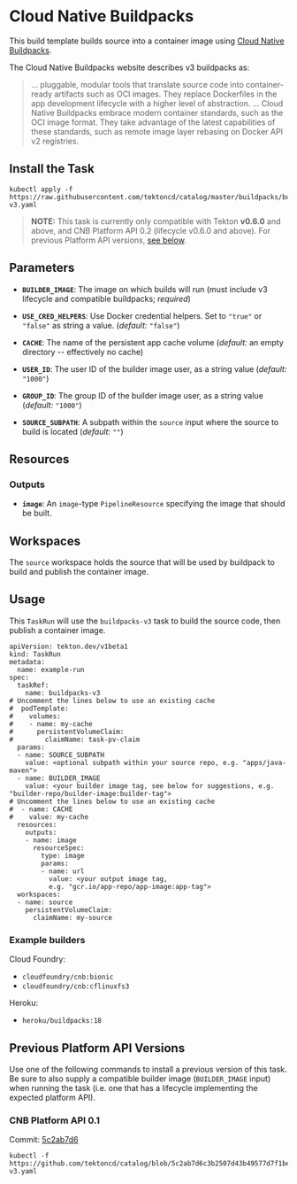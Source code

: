 # Cloud Native Buildpacks

This build template builds source into a container image using [Cloud Native
Buildpacks](https://buildpacks.io).

The Cloud Native Buildpacks website describes v3 buildpacks as:

> ... pluggable, modular tools that translate source code into container-ready
> artifacts such as OCI images. They replace Dockerfiles in the app development
> lifecycle with a higher level of abstraction. ...  Cloud Native Buildpacks
> embrace modern container standards, such as the OCI image format. They take
> advantage of the latest capabilities of these standards, such as remote image
> layer rebasing on Docker API v2 registries.

## Install the Task

```
kubectl apply -f https://raw.githubusercontent.com/tektoncd/catalog/master/buildpacks/buildpacks-v3.yaml
```

> **NOTE:** This task is currently only compatible with Tekton **v0.6.0** and above, and CNB Platform API 0.2 (lifecycle v0.6.0 and above). For previous Platform API versions, [see below](#previous-platform-api-versions).

## Parameters

* **`BUILDER_IMAGE`**: The image on which builds will run (must include v3 lifecycle and compatible buildpacks; _required_)

* **`USE_CRED_HELPERS`**: Use Docker credential helpers. Set to `"true"` or
  `"false"` as string a value. (_default:_ `"false"`)

* **`CACHE`**: The name of the persistent app cache volume (_default:_ an empty
  directory -- effectively no cache)

* **`USER_ID`**: The user ID of the builder image user, as a string value (_default:_ `"1000"`)

* **`GROUP_ID`**: The group ID of the builder image user, as a string value (_default:_ `"1000"`)

* **`SOURCE_SUBPATH`**: A subpath within the `source` input where the source to build is located (_default:_ `""`)

## Resources

### Outputs

* **`image`**: An `image`-type `PipelineResource` specifying the image that should
  be built.

## Workspaces

The `source` workspace holds the source that will be used by buildpack
to build and publish the container image.

## Usage

This `TaskRun` will use the `buildpacks-v3` task to build the source code, then publish a container image.

```
apiVersion: tekton.dev/v1beta1
kind: TaskRun
metadata:
  name: example-run
spec:
  taskRef:
    name: buildpacks-v3
# Uncomment the lines below to use an existing cache
#  podTemplate:
#    volumes:
#    - name: my-cache
#      persistentVolumeClaim:
#        claimName: task-pv-claim
  params:
  - name: SOURCE_SUBPATH
    value: <optional subpath within your source repo, e.g. "apps/java-maven">
  - name: BUILDER_IMAGE
    value: <your builder image tag, see below for suggestions, e.g. "builder-repo/builder-image:builder-tag">
# Uncomment the lines below to use an existing cache
#  - name: CACHE
#    value: my-cache
  resources:
    outputs:
    - name: image
      resourceSpec:
        type: image
        params:
        - name: url
          value: <your output image tag,
          e.g. "gcr.io/app-repo/app-image:app-tag">
  workspaces:
  - name: source
    persistentVolumeClaim:
      claimName: my-source
```

### Example builders

Cloud Foundry:
 - `cloudfoundry/cnb:bionic`
 - `cloudfoundry/cnb:cflinuxfs3`

Heroku:
 - `heroku/buildpacks:18`

## Previous Platform API Versions

Use one of the following commands to install a previous version of this task. Be sure to also supply a compatible builder image (`BUILDER_IMAGE` input) when running the task (i.e. one that has a lifecycle implementing the expected platform API).

### CNB Platform API 0.1

Commit: [5c2ab7d6](https://github.com/tektoncd/catalog/tree/5c2ab7d6c3b2507d43b49577d7f1bee9c49ed8ab/buildpacks#inputs)

```
kubectl -f https://github.com/tektoncd/catalog/blob/5c2ab7d6c3b2507d43b49577d7f1bee9c49ed8ab/buildpacks/buildpacks-v3.yaml
```
